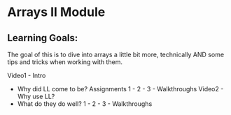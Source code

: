 # Arrays II Module

## Learning Goals:
The goal of this is to dive into arrays a little bit more, technically AND some tips and tricks when working with them.

Video1 - Intro
  - Why did LL come to be?
Assignments
1 -
2 -
3 -
Walkthroughs
Video2 - Why use LL?
  - What do they do well?
1 -
2 -
3 -
Walkthroughs
